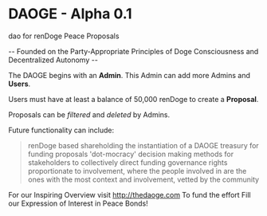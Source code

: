 # DAOGE - Alpha 0.1
dao for renDoge Peace Proposals

-- Founded on the Party-Appropriate Principles of Doge Consciousness and Decentralized Autonomy --

The DAOGE begins with an **Admin**. This Admin can add more Admins and **Users**.

Users must have at least a balance of 50,000 renDoge to create a **Proposal**.

Proposals can be *filtered* and *deleted* by Admins.

Future functionality can include:
> renDoge based shareholding
> the instantiation of a DAOGE treasury for funding proposals
> 'dot-mocracy' decision making methods for stakeholders to collectively direct funding 
> governance rights proportionate to involvement, where the people involved in are the ones with the most context and involvement, vetted by the community

For our Inspiring Overview visit http://thedaoge.com 
To fund the effort Fill our Expression of Interest in Peace Bonds!  
